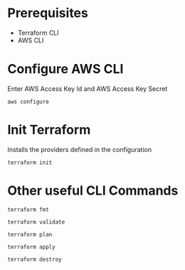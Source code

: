 # Prerequisites

- Terraform CLI
- AWS CLI

# Configure AWS CLI

Enter AWS Access Key Id and AWS Access Key Secret

```
aws configure
```

# Init Terraform

Installs the providers defined in the configuration

```
terraform init
```

# Other useful CLI Commands

```
terraform fmt
```

```
terraform validate
```

```
terraform plan
```

```
terraform apply
```

```
terraform destroy
```